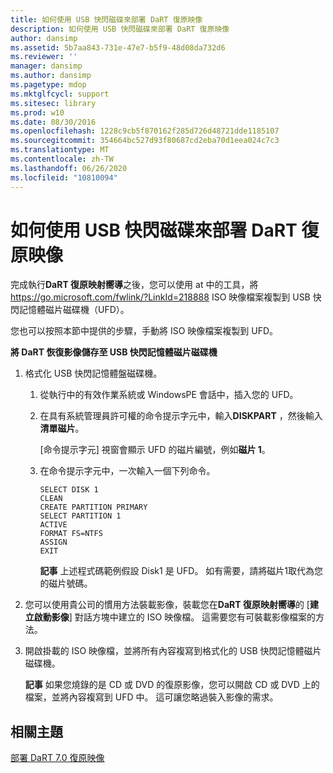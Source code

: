 ```yaml
---
title: 如何使用 USB 快閃磁碟來部署 DaRT 復原映像
description: 如何使用 USB 快閃磁碟來部署 DaRT 復原映像
author: dansimp
ms.assetid: 5b7aa843-731e-47e7-b5f9-48d08da732d6
ms.reviewer: ''
manager: dansimp
ms.author: dansimp
ms.pagetype: mdop
ms.mktglfcycl: support
ms.sitesec: library
ms.prod: w10
ms.date: 08/30/2016
ms.openlocfilehash: 1228c9cb5f870162f285d726d48721dde1185107
ms.sourcegitcommit: 354664bc527d93f80687cd2eba70d1eea024c7c3
ms.translationtype: MT
ms.contentlocale: zh-TW
ms.lasthandoff: 06/26/2020
ms.locfileid: "10810094"
---
```

# 如何使用 USB 快閃磁碟來部署 DaRT 復原映像


完成執行**DaRT 復原映射嚮導**之後，您可以使用 at 中的工具，將 <https://go.microsoft.com/fwlink/?LinkId=218888> ISO 映像檔案複製到 USB 快閃記憶體磁片磁碟機（UFD）。

您也可以按照本節中提供的步驟，手動將 ISO 映像檔案複製到 UFD。

**將 DaRT 恢復影像儲存至 USB 快閃記憶體磁片磁碟機**

1.  格式化 USB 快閃記憶體盤磁碟機。

    1.  從執行中的有效作業系統或 WindowsPE 會話中，插入您的 UFD。

    2.  在具有系統管理員許可權的命令提示字元中，輸入**DISKPART** ，然後輸入**清單磁片**。

        [命令提示字元] 視窗會顯示 UFD 的磁片編號，例如**磁片 1**。

    3.  在命令提示字元中，一次輸入一個下列命令。

        ``` syntax
        SELECT DISK 1
        CLEAN
        CREATE PARTITION PRIMARY
        SELECT PARTITION 1
        ACTIVE
        FORMAT FS=NTFS
        ASSIGN
        EXIT
        ```

        **記事** 上述程式碼範例假設 Disk1 是 UFD。 如有需要，請將磁片1取代為您的磁片號碼。

         

2.  您可以使用貴公司的慣用方法裝載影像，裝載您在**DaRT 復原映射嚮導**的 [**建立啟動影像**] 對話方塊中建立的 ISO 映像檔。 這需要您有可裝載影像檔案的方法。

3.  開啟掛載的 ISO 映像檔，並將所有內容複寫到格式化的 USB 快閃記憶體磁片磁碟機。

    **記事** 如果您燒錄的是 CD 或 DVD 的復原影像，您可以開啟 CD 或 DVD 上的檔案，並將內容複寫到 UFD 中。 這可讓您略過裝入影像的需求。

     

## 相關主題


[部署 DaRT 7.0 復原映像](deploying-the-dart-70-recovery-image-dart-7.md)

 

 





